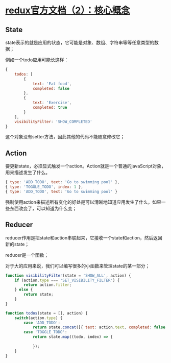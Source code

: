 # [redux官方文档（2）：核心概念](https://cn.redux.js.org/docs/introduction/CoreConcepts.html)

## State

state表示的就是应用的状态，它可能是对象、数组、字符串等等任意类型的数据；

例如一个todo应用可能长这样：

```js
{
    todos: [
        {
            text: 'Eat food',
            completed: false
        },
        {
            text: 'Exercise',
            completed: true
        }
    ],
    visibilityFilter: 'SHOW_COMPLETED'
}
```

这个对象没有setter方法，因此其他的代码不能随意修改它；

## Action

要更新state，必须显式触发一个action。Action就是一个普通的javaScript对象，用来描述发生了什么。

```js
{ type: 'ADD_TODO', text: 'Go to swimming pool' },
{ type: 'TOGGLE_TODO', index: 1 },
{ type: 'ADD_TODO', text: 'Go to swimming pool' }
```

强制使用action来描述所有变化的好处是可以清晰地知道应用发生了什么，如果一些东西改变了，可以知道为什么变；

## Reducer

reducer作用是把state和action串联起来，它接收一个state和action，然后返回新的state；

reducer是一个函数；

对于大的应用来说，我们可以编写很多的小函数来管理state的某一部分；

```js
function visibilityFilter(state = 'SHOW_ALL', action) {
    if (action.type === 'SET_VISIBILITY_FILTER') {
        return action.filter;
    } else {
        return state;
    }
}

function todos(state = [], action) {
    switch(action.type) {
        case 'ADD_TODO':
            return state.concat([{ text: action.text, completed: false }]);
        case 'TOGGLE_TODO':
            return state.map((todo, index) => {
                
            });
    }
}
```
